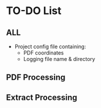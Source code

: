 # TO-DO List

## ALL
- Project config file containing:
    - PDF coordinates
    - Logging file name & directory


## PDF Processing



## Extract Processing